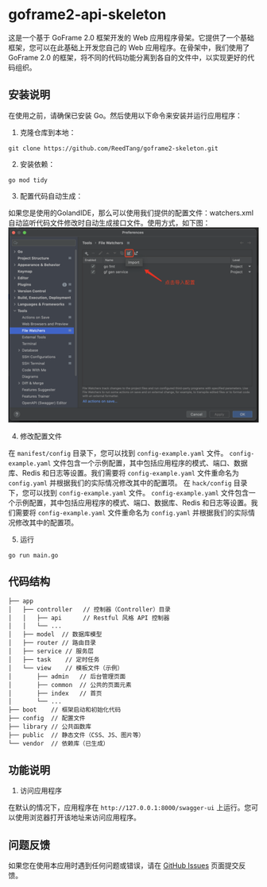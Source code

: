 # goframe2-api-skeleton

这是一个基于 GoFrame 2.0 框架开发的 Web 应用程序骨架。它提供了一个基础框架，您可以在此基础上开发您自己的 Web 应用程序。在骨架中，我们使用了 GoFrame 2.0 的框架，将不同的代码功能分离到各自的文件中，以实现更好的代码组织。

## 安装说明

在使用之前，请确保已安装 Go。然后使用以下命令来安装并运行应用程序：

1. 克隆仓库到本地：

```
git clone https://github.com/ReedTang/goframe2-skeleton.git
```

2. 安装依赖：

```
go mod tidy
```

3. 配置代码自动生成：

如果您是使用的GolandIDE，那么可以使用我们提供的配置文件：watchers.xml  自动监听代码文件修改时自动生成接口文件。使用方式，如下图：
![img.png](img.png)

4. 修改配置文件

在 `manifest/config` 目录下，您可以找到 `config-example.yaml` 文件。 `config-example.yaml` 文件包含一个示例配置，其中包括应用程序的模式、端口、数据库、Redis 和日志等设置。我们需要将 `config-example.yaml` 文件重命名为 `config.yaml` 并根据我们的实际情况修改其中的配置项。
在 `hack/config` 目录下，您可以找到 `config-example.yaml` 文件。 `config-example.yaml` 文件包含一个示例配置，其中包括应用程序的模式、端口、数据库、Redis 和日志等设置。我们需要将 `config-example.yaml` 文件重命名为 `config.yaml` 并根据我们的实际情况修改其中的配置项。

5. 运行

```
go run main.go
```

## 代码结构

```
├── app
│   ├── controller   // 控制器（Controller）目录
│   │   ├── api      // Restful 风格 API 控制器
│   │   └── ...
│   ├── model  // 数据库模型
│   ├── router // 路由目录
│   ├── service // 服务层
│   ├── task    // 定时任务
│   └── view    // 模板文件（示例）
│       ├── admin   // 后台管理页面
│       ├── common  // 公共的页面元素
│       ├── index   // 首页
│       └── ...
├── boot    // 框架启动和初始化代码
├── config  // 配置文件
├── library // 公共函数库
├── public  // 静态文件（CSS、JS、图片等）
└── vendor  // 依赖库（已生成）
```

## 功能说明

1. 访问应用程序

在默认的情况下，应用程序在 `http://127.0.0.1:8000/swagger-ui` 上运行。您可以使用浏览器打开该地址来访问应用程序。

## 问题反馈

如果您在使用本应用时遇到任何问题或错误，请在 [GitHub Issues](https://github.com/ReedTang/goframe2-skeleton/issues) 页面提交反馈。

